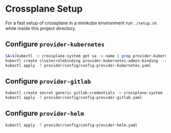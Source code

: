 # Crossplane Setup
For a fast setup of crossplane in a minikube environment run `./setup.sh` while inside this project directory.
## Configure `provider-kubernetes`
```bash
SA=$(kubectl -n crossplane-system get sa -o name | grep provider-kubernetes | sed -e 's|serviceaccount\/|crossplane-system:|g')
kubectl create clusterrolebinding provider-kubernetes-admin-binding --clusterrole cluster-admin --serviceaccount="${SA}"
kubectl apply -f provider/config/config-provider-kubernetes.yaml
```
## Configure `provider-gitlab`
```bash
kubectl create secret generic gitlab-credentials -n crossplane-system --from-literal=token="<PERSONAL_ACCESS_TOKEN>"
kubectl apply -f provider/config/config-provider-gitlab.yaml
```
## Configure `provider-helm`
```bash
kubectl apply -f provider/config/config-provider-helm.yaml
```

